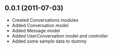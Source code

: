 0.0.1 (2011-07-03)
------------------
* Created Conversations modules
* Added Conversation model
* Added Message model
* Added UserConversation model and controller
* Added some sample data to dummy
